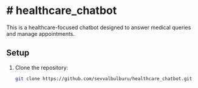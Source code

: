 
# # healthcare_chatbot

This is a healthcare-focused chatbot designed to answer medical queries and manage appointments.

## Setup

1. Clone the repository:
   ```bash
   git clone https://github.com/sevvalbulburu/healthcare_chatbot.git
   
